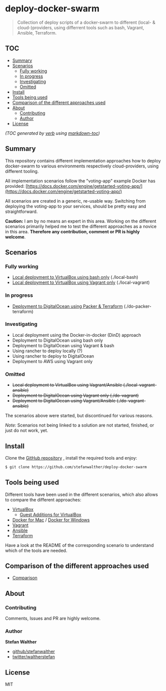 # deploy-docker-swarm

> Collection of deploy scripts of a docker-swarm to different (local- & cloud-)providers, using differrent tools such as bash, Vagrant, Ansible, Terraform.

## TOC

- [Summary](#summary)
- [Scenarios](#scenarios)
  * [Fully working](#fully-working)
  * [In progress](#in-progress)
  * [Investigating](#investigating)
  * [Omitted](#omitted)
- [Install](#install)
- [Tools being used](#tools-being-used)
- [Comparison of the different approaches used](#comparison-of-the-different-approaches-used)
- [About](#about)
  * [Contributing](#contributing)
  * [Author](#author)
- [License](#license)

_(TOC generated by [verb](https://github.com/verbose/verb) using [markdown-toc](https://github.com/jonschlinkert/markdown-toc))_

## Summary
This repository contains different implementation approaches how to deploy docker-swarm to various environments respectively cloud-providers, using different tooling.

All implementation scenarios follow the "voting-app" example Docker has provided: [https://docs.docker.com/engine/getstarted-voting-app/](https://docs.docker.com/engine/getstarted-voting-app/) 

All scenarios are created in a generic, re-usable way. Switching from deploying the voting-app to your services, should be pretty easy and straightforward.

**Caution:**
I am by no means an expert in this area. Working on the different scenarios primarily helped me to test the different approaches as a novice in this area. **Therefore any contribution, comment or PR is highly welcome**.

## Scenarios

### Fully working

- [Local deployment to VirtualBox using bash only](./local-bash) (./local-bash)
- [Local deployment to VirtualBox using Vagrant only](./local-vagrant) (./local-vagrant)

### In progress

- [Deployment to DigitalOcean using Packer & Terraform](./do-packer-terraform) (./do-packer-terraform)

### Investigating

- Local deployment using the Docker-in-docker (DinD) approach
- Deployment to DigitalOcean using bash only
- Deployment to DigitalOcean using Vagrant & bash
- Using rancher to deploy locally (?)
- Using rancher to deploy to DigitalOcean
- Deployment to AWS using Vagrant only

### Omitted

- ~~Local deployment to VirtualBox using Vagrant/Ansible (./local-vagrant-ansible)~~  
- ~~Deployment to DigitalOcean using Vagrant only (./do-vagrant)~~  
- ~~Deployment to DigitalOcean using Vagrant/Ansible (./do-vagrant-ansible)~~  

The scenarios above were started, but discontinued for various reasons.

_Note:_ Scenarios not being linked to a solution are not started, finished, or just do not work, yet.

## Install

Clone the [GitHub repository](https://github.com/stefanwalther/deploy-docker-swarm) , install the required tools and enjoy:

```sh
$ git clone https://github.com/stefanwalther/deploy-docker-swarm
```

## Tools being used

Different tools have been used in the different scenarios, which also allows to compare the different approaches:
 
- [VirtualBox](https://www.virtualbox.org/)
  - [Guest Additions for VirtualBox](https://docs.oracle.com/cd/E36500_01/E36502/html/qs-guest-additions.html)
- [Docker for Mac](https://docs.docker.com/docker-for-mac/) / [Docker for Windows](https://docs.docker.com/docker-for-windows/)
- [Vagrant](https://www.vagrantup.com/)
- [Ansible](https://www.ansible.com/)
- [Terraform](https://www.terraform.io/)

Have a look at the README of the corresponding scenario to understand which of the tools are needed.

## Comparison of the different approaches used

- [Comparison](docs/comparison.md)

## About

### Contributing
Comments, Issues and PR are highly welcome.

### Author
**Stefan Walther**

* [github/stefanwalther](https://github.com/stefanwalther)
* [twitter/waltherstefan](http://twitter.com/waltherstefan)

## License
MIT

